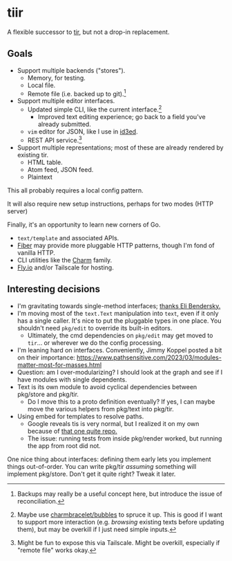 # tiir

A flexible successor to [tir](https://github.com/lukasschwab/tir), but not a drop-in replacement.

## Goals

+ Support multiple backends ("stores").
    + Memory, for testing.
    + Local file.
    + Remote file (i.e. backed up to git).[^bak]
+ Support multiple editor interfaces.
    + Updated simple CLI, like the current interface.[^cb]
        + Improved text editing experience; go back to a field you've already submitted.
    + `vim` editor for JSON, like I use in [id3ed](https://github.com/lukasschwab/id3ed).
    + REST API service.[^tailscale]
+ Support multiple representations; most of these are already rendered by existing tir.
    + HTML table.
    + Atom feed, JSON feed.
    + Plaintext

[^bak]: Backups may really be a useful concept here, but introduce the issue of reconciliation.

[^cb]: Maybe use [charmbracelet/bubbles](https://github.com/charmbracelet/bubbles) to spruce it up. This is good if I want to support more interaction (e.g. *browsing* existing texts before updating them), but may be overkill if I just need simple inputs.

[^tailscale]: Might be fun to expose this via Tailscale. Might be overkill, especially if "remote file" works okay.

This all probably requires a local config pattern.

It will also require new setup instructions, perhaps for two modes (HTTP server)

Finally, it's an opportunity to learn new corners of Go.

+ `text/template` and associated APIs.
+ [Fiber](https://gofiber.io/) may provide more pluggable HTTP patterns, though I'm fond of vanilla HTTP.
+ CLI utilities like the [Charm](https://github.com/charmbracelet) family.
+ [Fly.io](https://fly.io/docs/languages-and-frameworks/golang/) and/or Tailscale for hosting.

## Interesting decisions

+ I'm gravitating towards single-method interfaces; [thanks Eli Bendersky.](https://eli.thegreenplace.net/2023/the-power-of-single-method-interfaces-in-go/)
+ I'm moving most of the `text.Text` manipulation into `text`, even if it only has a single caller. It's nice to put the pluggable types in one place. You shouldn't need `pkg/edit` to override its built-in editors.
    + Ultimately, the cmd dependencies on `pkg/edit` may get moved to `tir`... or wherever we do the config processing.
+ I'm leaning hard on interfaces. Conveniently, Jimmy Koppel posted a bit on their importance: https://www.pathsensitive.com/2023/03/modules-matter-most-for-masses.html
+ Question: am I over-modularizing? I should look at the graph and see if I have modules with single dependents.
+ Text is its own module to avoid cyclical dependencies between pkg/store and pkg/tir.
    + Do I move this to a proto definition eventually? If yes, I can maybe move the various helpers from pkg/text into pkg/tir.
+ Using embed for templates to resolve paths.
    + Google reveals tis is very normal, but I realized it on my own because of [that one quite repo.](https://github.com/eliben/go-quines/blob/main/quine-source-embed.go)
    + The issue: running tests from inside pkg/render worked, but running the app from root did not.

One nice thing about interfaces: defining them early lets you implement things out-of-order. You can write pkg/tir *assuming* something will implement pkg/store. Don't get it quite right? Tweak it later.
